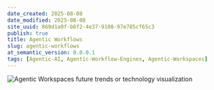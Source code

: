 ```yaml
---
date_created: 2025-08-08
date_modified: 2025-08-08
site_uuid: 869d1a0f-b6f2-4e37-9108-97e785cf65c3
publish: true
title: Agentic Workflows
slug: agentic-workflows
at_semantic_version: 0.0.0.1
tags: [Agentic-AI, Agentic-Workflow-Engines, Agentic-Workspaces]
---
```



![Agentic Workspaces future trends or technology visualization](https://weaviate.io/assets/images/hero-295f13f006733dd2c3564641acac87de.jpg) 